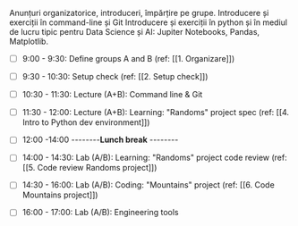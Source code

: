 Anunțuri organizatorice, introduceri, împărțire pe grupe.
Introducere și exerciții în command-line și Git
Introducere și exerciții în python și în mediul de lucru tipic pentru Data Science și AI: Jupiter Notebooks, Pandas, Matplotlib.

- [ ] 9:00 - 9:30: Define groups A and B (ref: [[1. Organizare]])
- [ ] 9:30 - 10:30: Setup check (ref: [[2. Setup check]])
- [ ] 10:30 - 11:30: Lecture (A+B): Command line & Git
- [ ] 11:30 - 12:00: Lecture (A+B): Learning: "Randoms" project spec (ref: [[4. Intro to Python dev environment]])

- [ ] 12:00 -14:00 --------**Lunch break** --------
 
- [ ] 14:00 - 14:30: Lab (A/B): Learning: "Randoms" project code review (ref: [[5. Code review Randoms project]])
- [ ] 14:30 - 16:00: Lab (A/B):  Coding: "Mountains" project (ref: [[6. Code Mountains project]])
- [ ] 16:00 - 17:00: Lab (A/B): Engineering tools
